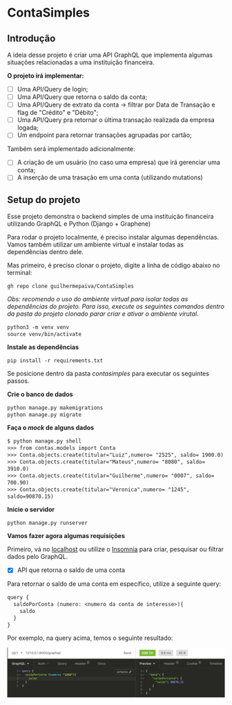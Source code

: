 # ContaSimples

## Introdução
A ideia desse projeto é criar uma API GraphQL que implementa algumas situações relacionadas a uma instituição financeira. 

**O projeto irá implementar:**
- [ ] Uma API/Query de login;
- [ ] Uma API/Query que retorna o saldo da conta;
- [ ] Uma API/Query de extrato da conta -> filtrar por Data de Transação e flag de "Crédito" e "Débito";
- [ ] Uma API/Query pra retornar o última transação realizada da empresa logada;
- [ ] Um endpoint para retornar transações agrupadas por cartão;

Também será implementado adicionalmente:

- [ ] A criação de um usuário (no caso uma empresa) que irá gerenciar uma conta;
- [ ] A inserção de uma trasação em uma conta (utilizando mutations)

## Setup do projeto

Esse projeto demonstra o backend simples de uma instituição financeira utilizando GraphQL e Python (Django + Graphene)

Para rodar o projeto localmente, é preciso instalar algumas dependências. Vamos também utilizar um ambiente virtual e instalar todas as dependências dentro dele.

Mas primeiro, é preciso clonar o projeto, digite a linha de código abaixo no terminal:
```
gh repo clone guilhermepaiva/ContaSimples
```

*Obs: recomendo o uso do ambiente virtual para isolar todas as dependências do projeto. Para isso, execute os seguintes comandos dentro da pasta do projeto clonado parar criar e ativar o ambiente virutal.*
```
python3 -m venv venv
source venv/bin/activate
```

**Instale as dependências**
```
pip install -r requirements.txt
```

Se posicione dentro da pasta *contasimples* para executar os seguintes passos.

**Crie o banco de dados**
```
python manage.py makemigrations
python manage.py migrate
```

**Faça o *mock* de alguns dados**
```
$ python manage.py shell
>>> from contas.models import Conta 
>>> Conta.objects.create(titular="Luiz",numero= "2525", saldo= 1900.0)
>>> Conta.objects.create(titular="Mateus",numero= "8080", saldo= 3910.0)
>>> Conta.objects.create(titular="Guilherme",numero= "0007", saldo= 700.90)
>>> Conta.objects.create(titular="Veronica",numero= "1245", saldo=90870.15)
```

**Inicie o servidor**
```
python manage.py runserver
```

**Vamos fazer agora algumas requisições**

Primeiro, vá no [localhost](http://localhost:8000/graphql/) ou utilize o [Insomnia](https://insomnia.rest/) para criar, pesquisar ou filtrar dados pelo GraphQL.

- [x] API que retorna o saldo de uma conta

Para retornar o saldo de uma conta em específico, utilize a seguinte query:

```
query {
  saldoPorConta (numero: <numero da conta de interesse>){
    saldo
  }
}
```

Por exemplo, na query acima, temos o seguinte resultado:

![alt text](images/querySaldoPorConta.png?raw=true)


